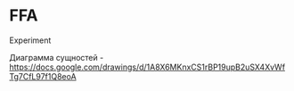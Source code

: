 # FFA
Experiment

Диаграмма сущностей - https://docs.google.com/drawings/d/1A8X6MKnxCS1rBP19upB2uSX4XvWfTg7CfL97f1Q8eoA
